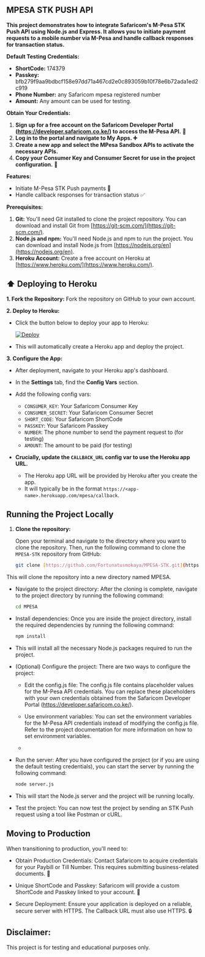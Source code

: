 ## MPESA STK PUSH API

<div align="center">

</div>

**This project demonstrates how to integrate Safaricom's M-Pesa STK Push API using Node.js and Express. It allows you to initiate payment requests to a mobile number via M-Pesa and handle callback responses for transaction status.**

**Default Testing Credentials:**

* **ShortCode:** 174379
* **Passkey:** bfb279f9aa9bdbcf158e97dd71a467cd2e0c893059b10f78e6b72ada1ed2c919
* **Phone Number:** any Safaricom mpesa registered number 
* **Amount:** Any amount can be used for testing.

**Obtain Your Credentials:**

1. **Sign up for a free account on the Safaricom Developer Portal (https://developer.safaricom.co.ke/) to access the M-Pesa API.** 🚀
2. **Log in to the portal and navigate to **My Apps**. ➕**
3. **Create a new app and select the **MPesa Sandbox APIs** to activate the necessary APIs.**
4. **Copy your **Consumer Key** and **Consumer Secret** for use in the project configuration.** 🔑

**Features:**

* Initiate M-Pesa STK Push payments 💸
* Handle callback responses for transaction status ✅

**Prerequisites:**

1. **Git:** You'll need Git installed to clone the project repository. You can download and install Git from [https://git-scm.com/](https://git-scm.com/).
2. **Node.js and npm:** You'll need Node.js and npm to run the project. You can download and install Node.js from [https://nodejs.org/en](https://nodejs.org/en).
3. **Heroku Account:** Create a free account on Heroku at [https://www.heroku.com/](https://www.heroku.com/).

## ⬆️ Deploying to Heroku

**1. Fork the Repository:** Fork the repository on GitHub to your own account.

**2. Deploy to Heroku:**

   * Click the button below to deploy your app to Heroku:

     [![Deploy](https://www.herokucdn.com/deploy/button.svg)](https://heroku.com/deploy?template=github://Fortunatusmokaya/MPESA-STK)

   * This will automatically create a Heroku app and deploy the project.

**3. Configure the App:**

   * After deployment, navigate to your Heroku app's dashboard.
   * In the **Settings** tab, find the **Config Vars** section.
   * Add the following config vars:

      * `CONSUMER_KEY`: Your Safaricom Consumer Key
      * `CONSUMER_SECRET`: Your Safaricom Consumer Secret
      * `SHORT_CODE`: Your Safaricom ShortCode
      * `PASSKEY`: Your Safaricom Passkey
      * `NUMBER`: The phone number to send the payment request to (for testing)
      * `AMOUNT`: The amount to be paid (for testing)

   * **Crucially, update the `CALLBACK_URL` config var to use the Heroku app URL.** 
     - The Heroku app URL will be provided by Heroku after you create the app. 
     - It will typically be in the format `https://<app-name>.herokuapp.com/mpesa/callback`.

## Running the Project Locally

1. **Clone the repository:**

   Open your terminal and navigate to the directory where you want to clone the repository. Then, run the following command to clone the `MPESA-STK` repository from GitHub:

   ```bash
   git clone [https://github.com/Fortunatusmokaya/MPESA-STK.git](https://github.com/Fortunatusmokaya/MPESA-STK.git)

This will clone the repository into a new directory named MPESA.
 * Navigate to the project directory:
   After the cloning is complete, navigate to the project directory by running the following command:
   
   ```bash
   cd MPESA

 * Install dependencies:
   Once you are inside the project directory, install the required dependencies by running the following command:
      ```bash
   npm install

  - This will install all the necessary Node.js packages required to run the project.
 * (Optional) Configure the project:
   There are two ways to configure the project:
   * Edit the config.js file: The config.js file contains placeholder values for the M-Pesa API credentials. You can replace these placeholders with your own credentials obtained from the Safaricom Developer Portal (https://developer.safaricom.co.ke/).
   * Use environment variables: You can set the environment variables for the M-Pesa API credentials instead of modifying the config.js file. Refer to the project documentation for more information on how to set environment variables.
  
   * 
 * Run the server:
   After you have configured the project (or if you are using the default testing credentials), you can start the server by running the following command:

      ```bash
   node server.js

  - This will start the Node.js server and the project will be running locally.
 * Test the project:
   You can now test the project by sending an STK Push request using a tool like Postman or cURL.

## Moving to Production
When transitioning to production, you'll need to:

 * Obtain Production Credentials: Contact Safaricom to acquire credentials for your Paybill or Till Number. This requires submitting business-related documents. 📝

 * Unique ShortCode and Passkey: Safaricom will provide a custom ShortCode and Passkey linked to your account. 🔑

 * Secure Deployment: Ensure your application is deployed on a reliable, secure server with HTTPS. The Callback URL must also use HTTPS. 🔒


## Disclaimer:
This project is for testing and educational purposes only.
